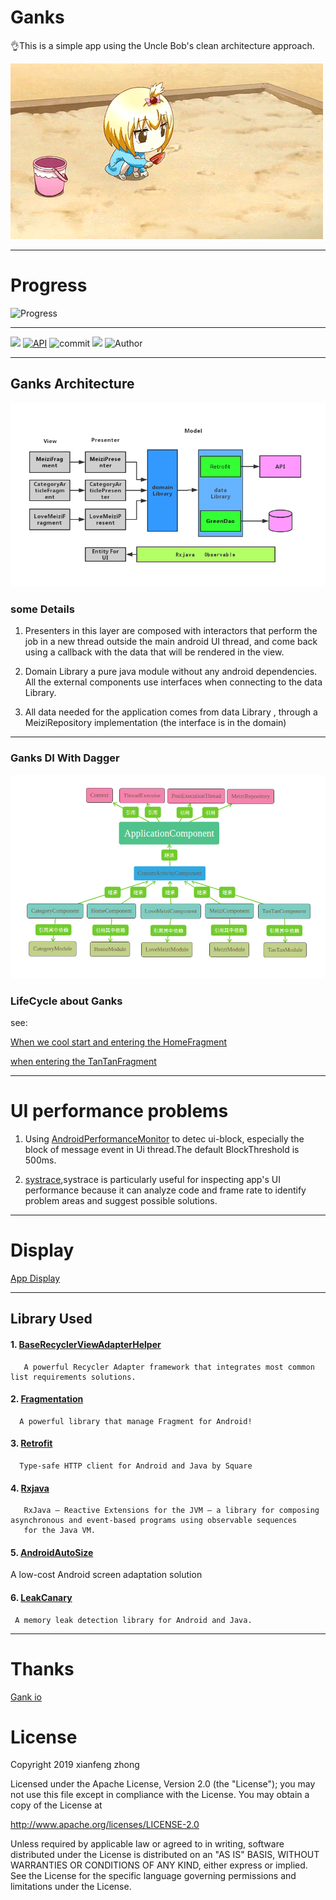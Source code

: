 # Ganks

👌This is a simple app using the Uncle Bob's clean architecture approach.

![](https://github.com/xianfeng92/Ganks/blob/master/images/bugbug.gif)

----------------------------------------------------

# Progress

![Progress](http://progressed.io/bar/25)

----------------------------------------------------
![](https://img.shields.io/badge/Build-passing-brightgreen.svg)
[![API](https://img.shields.io/badge/API-28%2B-brightgreen.svg?style=flat)](https://android-arsenal.com/api?level=28)
![commit](https://img.shields.io/github/commit-activity/m/xianfeng92/Ganks.svg)
![](https://img.shields.io/github/repo-size/xianfeng92/Ganks.svg)
![Author](https://img.shields.io/badge/Author-xianfeng92-brightgreen.svg)

----------------------------------------------------

## Ganks Architecture

![Ganks Architecture](https://github.com/xianfeng92/Ganks/blob/master/images/MVP.jpg)

### some Details

1. Presenters in this layer are composed with interactors that perform the job in a new thread outside the main android UI thread, and come back using a callback with the data that will be rendered in the view.

2. Domain Library a pure java module without any android dependencies. All the external components use interfaces when connecting to the data Library.

3. All data needed for the application comes from data Library , through a MeiziRepository implementation (the interface is in the domain)


---------------------------------
### Ganks DI With Dagger

![GankDIWithDagger](https://github.com/xianfeng92/Ganks/blob/master/images/GankDIWithDagger.png)

### LifeCycle about Ganks

see:

[When we cool start and entering the HomeFragment](https://github.com/xianfeng92/Ganks/blob/master/notes/LifeCycle.md)

[when entering the TanTanFragment](https://github.com/xianfeng92/Ganks/blob/master/notes/TanTanFragment.md)

---------------------------------------------------

# UI performance problems

1. Using [AndroidPerformanceMonitor](https://github.com/markzhai/AndroidPerformanceMonitor) to detec ui-block, especially the block of message event in Ui thread.The default BlockThreshold is 500ms.

2. [systrace](https://developer.android.com/studio/command-line/systrace),systrace is particularly useful for inspecting app's UI performance because it can analyze code and frame rate to identify problem areas and suggest possible solutions. 

---------------------------------------------------
# Display

[App Display](https://github.com/xianfeng92/Ganks/blob/master/images/Display.md)

-------------------------------------------------

## Library Used

#### 1. [BaseRecyclerViewAdapterHelper](https://github.com/CymChad/BaseRecyclerViewAdapterHelper)

       A powerful Recycler Adapter framework that integrates most common list requirements solutions.

#### 2. [Fragmentation](https://github.com/YoKeyword/Fragmentation/wiki/2.-API)

      A powerful library that manage Fragment for Android!

#### 3. [Retrofit](https://github.com/square/retrofit)

      Type-safe HTTP client for Android and Java by Square

#### 4. [Rxjava](https://github.com/ReactiveX/RxJava)

       RxJava – Reactive Extensions for the JVM – a library for composing asynchronous and event-based programs using observable sequences 
       for the Java VM.
       
#### 5.  [AndroidAutoSize](https://github.com/JessYanCoding/AndroidAutoSize)

A low-cost Android screen adaptation solution

#### 6.  [LeakCanary](https://github.com/square/leakcanary)

     A memory leak detection library for Android and Java.

-------------------------------------------------------
# Thanks

[Gank io](https://gank.io/api)

# License

Copyright 2019 xianfeng zhong

Licensed under the Apache License, Version 2.0 (the "License");
you may not use this file except in compliance with the License.
You may obtain a copy of the License at

http://www.apache.org/licenses/LICENSE-2.0

Unless required by applicable law or agreed to in writing, software
distributed under the License is distributed on an "AS IS" BASIS,
WITHOUT WARRANTIES OR CONDITIONS OF ANY KIND, either express or implied.
See the License for the specific language governing permissions and
limitations under the License.
